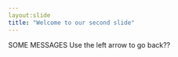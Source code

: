 ```yaml
---
layout:slide
title: "Welcome to our second slide"
---
```

SOME MESSAGES
Use the left arrow to go back??

